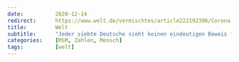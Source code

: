 ```yaml
---
date:          2020-12-14
redirect:      https://www.welt.de/vermischtes/article222192396/Corona-Jeder-siebte-Deutsche-sieht-keinen-eindeutigen-Beweis-fuer-das-Virus.html
title:         Welt
subtitle:      "Jeder siebte Deutsche sieht keinen eindeutigen Beweis für Coronavirus"
categories:    [MSM, Zahlen, Mensch]
tags:          [welt]
---
```

